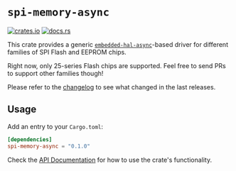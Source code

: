 # `spi-memory-async`

[![crates.io](https://img.shields.io/crates/v/spi-memory-async.svg)](https://crates.io/crates/spi-memory-async)
[![docs.rs](https://docs.rs/spi-memory-async/badge.svg)](https://docs.rs/spi-memory-async/)

This crate provides a generic [`embedded-hal-async`]-based driver for different
families of SPI Flash and EEPROM chips.

Right now, only 25-series Flash chips are supported. Feel free to send PRs to
support other families though!

Please refer to the [changelog](CHANGELOG.md) to see what changed in the last
releases.

[`embedded-hal-async`]: https://github.com/rust-embedded/embedded-hal

## Usage

Add an entry to your `Cargo.toml`:

```toml
[dependencies]
spi-memory-async = "0.1.0"
```

Check the [API Documentation](https://docs.rs/spi-memory-async/) for how to use the
crate's functionality.

